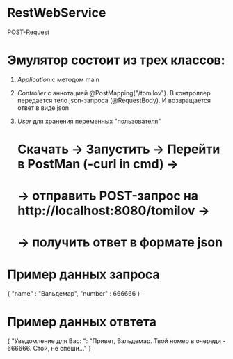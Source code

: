 # RestWebService
POST-Request

# Эмулятор состоит из трех классов:
1. *Application* с методом main
2. *Controller* с аннотацией @PostMapping("/tomilov").
   В контроллер передается тело json-запроса (@RequestBody).
   И возвращается ответ в виде json
3. *User* для хранения переменных "пользователя"

   # Скачать -> Запустить -> Перейти в PostMan (-curl in cmd) ->
   #  -> отправить POST-запрос на http://localhost:8080/tomilov ->
   #  -> получить ответ в формате json

# Пример данных запроса
  {
   "name" : "Вальдемар",
   "number" : 666666
  }

# Пример данных отвтета
  {
   "Уведомление для Вас: ": "Привет, Вальдемар. Твой номер в очереди - 666666. Стой, не спеши..."
  }
